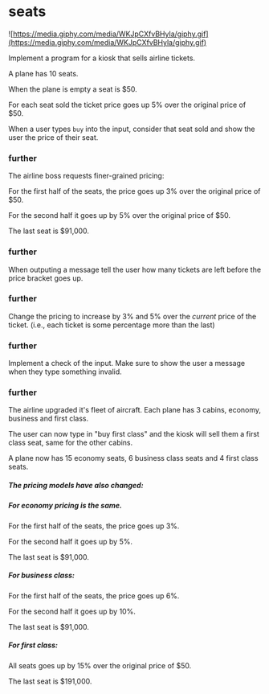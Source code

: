 # seats

![https://media.giphy.com/media/WKJpCXfvBHyla/giphy.gif](https://media.giphy.com/media/WKJpCXfvBHyla/giphy.gif)

Implement a program for a kiosk that sells airline tickets.

A plane has 10 seats.

When the plane is empty a seat is $50.

For each seat sold the ticket price goes up 5% over the original price of $50.

When a user types `buy` into the input, consider that seat sold and show the user the price of their seat.

### further
The airline boss requests finer-grained pricing:

For the first half of the seats, the price goes up 3% over the original price of $50.

For the second half it goes up by 5% over the original price of $50.

The last seat is $91,000.

### further
When outputing a message tell the user how many tickets are left before the price bracket goes up.

### further
Change the pricing to increase by 3% and 5% over the *current* price of the ticket. (i.e., each ticket is some percentage more than the last)

### further
Implement a check of the input. Make sure to show the user a message when they type something invalid.

### further
The airline upgraded it's fleet of aircraft. Each plane has 3 cabins, economy, business and first class.

The user can now type in "buy first class" and the kiosk will sell them a first class seat, same for the other cabins.

A plane now has 15 economy seats, 6 business class seats and 4 first class seats.

##### The pricing models have also changed:

##### For economy pricing is the same.

For the first half of the seats, the price goes up 3%.

For the second half it goes up by 5%.

The last seat is $91,000.

##### For business class:

For the first half of the seats, the price goes up 6%.

For the second half it goes up by 10%.

The last seat is $91,000.

##### For first class:

All seats goes up by 15% over the original price of $50.

The last seat is $191,000.
